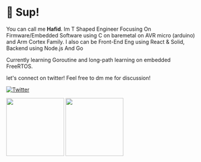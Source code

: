 # 👋 Sup!

You can call me **Hafid**. Im T Shaped Engineer Focusing On Firmware/Embedded Software using C on baremetal on AVR micro (arduino) and Arm Cortex Family. I also can be Front-End Eng using React & Solid, Backend using Node.js And Go

Currently learning Goroutine and long-path learning on embedded FreeRTOS.

let's connect on twitter! Feel free to dm me for discussion!

[![Twitter](https://img.shields.io/twitter/url/https/twitter.com/HafidMahdiii.svg?style=social&label=Follow%20%40HafidMahdiii)](https://twitter.com/HafidMahdiii)

<div>
  <img height="154" src="https://github-readme-stats.vercel.app/api?username=xyedo&show_icons=true&theme=react&count_private=true&hide=contribs" />
  <img height="154" src="https://github-readme-stats.vercel.app/api/top-langs/?username=xyedo&layout=compact&theme=react&langs_count=6" />
</div>

<!---
Xyedo/Xyedo is a ✨ special ✨ repository because its `README.md` (this file) appears on your GitHub profile.
You can click the Preview link to take a look at your changes.
--->
